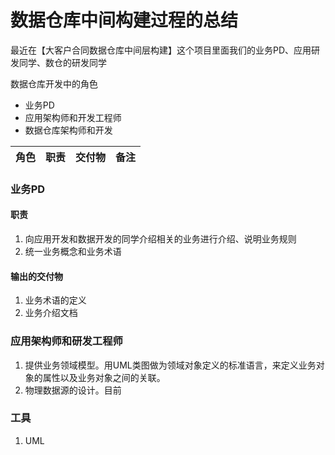 # 数据仓库中间构建过程的总结

最近在【大客户合同数据仓库中间层构建】这个项目里面我们的业务PD、应用研发同学、数仓的研发同学

数据仓库开发中的角色

* 业务PD
* 应用架构师和开发工程师
* 数据仓库架构师和开发 

|角色|职责|交付物|备注|
|---|----|---|----|

### 业务PD

#### 职责
1. 向应用开发和数据开发的同学介绍相关的业务进行介绍、说明业务规则
2. 统一业务概念和业务术语

#### 输出的交付物
1. 业务术语的定义 
2. 业务介绍文档

 


### 应用架构师和研发工程师
1. 提供业务领域模型。用UML类图做为领域对象定义的标准语言，来定义业务对象的属性以及业务对象之间的关联。
2. 物理数据源的设计。目前


### 工具
1. UML
